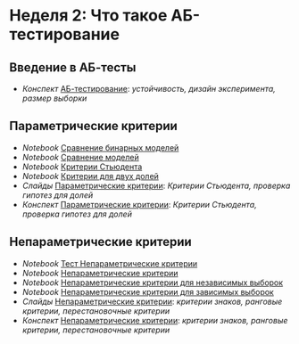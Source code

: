 # Неделя 2: Что такое АБ-тестирование
## Введение в АБ-тесты
 * _Конспект_ [АБ-тестирование](week_2/materials/2-1.Vvedenye_v_AB_testy.pdf): _устойчивость, дизайн эксперимента, размер выборки_

## Параметрические критерии
 * _Notebook_ [Сравнение бинарных моделей](week_2/notebooks/comparison_models_ber.ipynb)
 * _Notebook_ [Сравнение моделей](week_2/notebooks/comparison_models.ipynb)
 * _Notebook_ [Критерии Стьюдента](week_2/notebooks/stat.student_tests.ipynb)
 * _Notebook_ [Критерии для двух долей](week_2/notebooks/stat.two_proportions_diff_test.ipynb)
 * _Слайды_ [Параметрические критерии](week_2/materials/2.2.Parametricheskie_kriterii_Slides.pdf): _Критерии Стьюдента, проверка гипотез для долей_
 * _Конспект_ [Параметрические критерии](week_2/materials/2-2.Parametricheskie_kriterii.pdf): _Критерии Стьюдента, проверка гипотез для долей_

## Непараметрические критерии
 * _Notebook_ [Тест Непараметрические критерии](week_2/notebooks/TestNon-parametrictest.ipynb)
 * _Notebook_ [Непараметрические критерии](week_2/notebooks/stat.non_parametric_tests_1sample.ipynb)
 * _Notebook_ [Непараметрические критерии для независимых выборок](week_2/notebooks/stat.non_parametric_tests_ind.ipynb)
 * _Notebook_ [Непараметрические критерии для зависимых выборок](week_2/notebooks/stat.non_parametric_tests_rel.ipynb)
 * _Слайды_ [Непараметрические критерии](week_2/materials/2.3.Neparametricheskie_kriterii_Slides.pdf): _критерии знаков, ранговые критерии, перестановочные критерии_
 * _Конспект_ [Непараметрические критерии](week_2/materials/2-3.Neparametricheskie_kriterii.pdf): _критерии знаков, ранговые критерии, перестановочные критерии_
